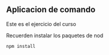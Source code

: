 ## Aplicacion de comando 

Este es el ejercicio del curso

Recuerden instalar los paquetes de nod

```
npm install
```
